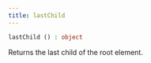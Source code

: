 ```yaml
---
title: lastChild
---
```


```php
lastChild () : object
```

Returns the last child of the root element.